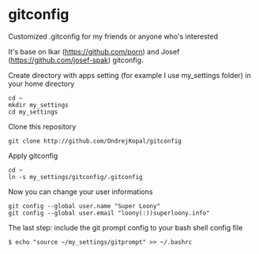 # gitconfig
Customized .gitconfig for my friends or anyone who's interested

It's base on Ikar (https://github.com/porn) and Josef (https://github.com/josef-spak) gitconfig.

Create directory with apps setting (for example I use my_settings folder) in your home directory
```
cd ~
mkdir my_settings
cd my_settings
```

Clone this repository
```
git clone http://github.com/OndrejKopal/gitconfig
```

Apply gitconfig
```
cd ~
ln -s my_settings/gitconfig/.gitconfig
```

Now you can change your user informations
```
git config --global user.name "Super Loony"
git config --global user.email "loony(:))superloony.info"
```

The last step: include the git prompt config to your bash shell config file
```
$ echo "source ~/my_settings/gitprompt" >> ~/.bashrc
```
